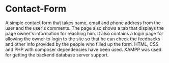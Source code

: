 # Contact-Form
A simple contact form that takes name, email and phone address from the user and the user's comments. The page also shows a tab that displays the page owner's information for reaching him.
It also contains a login page for allowing the owner to login to the site so that he can check the feedbacks and other info provided by the people who fiiled up the form.
HTML, CSS and PHP with composer dependencies have been used. XAMPP was used for getting the backend database server support. 
